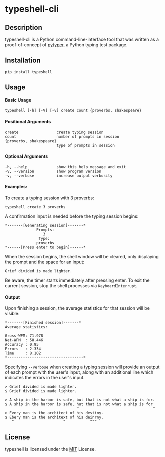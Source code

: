 # typeshell-cli

## Description
typeshell-cli is a Python command-line-interface tool that was written as a proof-of-concept of [pytyper](https://github.com/greysonDEV/pytyper), a Python typing test package.

## Installation
```
pip install typeshell
```

## Usage

#### Basic Usage
```
typeshell [-h] [-V] [-v] create count {proverbs, shakespeare}
```

#### Positional Arguments
```
create                 create typing session
count                  number of prompts in session
{proverbs, shakespeare}
                       type of prompts in session
```

#### Optional Arguments
```
-h, --help             show this help message and exit
-V, --version          show program version
-v, --verbose          increase output verbosity
```

#### Examples:

To create a typing session with 3 proverbs:
```
typeshell create 3 proverbs
```

A confirmation input is needed before the typing session begins:
```
*-------[Generating session]-------*
              Prompts:              
                 3                  
               Type:                
              proverbs              
*------[Press enter to begin]------*
```

When the session begins, the shell window will be cleared, only displaying the prompt and the space for an input:

```
Grief divided is made lighter.

```

Be aware, the timer starts immediately after pressing enter. To exit the current session, stop the shell processes via `KeyboardInterrupt`.

#### Output

Upon finishing a session, the average statistics for that session will be visible:
```
*-------[Finished session]-------*
Average statistics:

Gross-WPM: 71.978
Net-WPM  : 58.446
Accuracy : 0.95
Errors   : 2.334
Time     : 8.102
*----------------------------------*
```

Specifying `--verbose` when creating a typing session will provide an output of each prompt with the user's input, along with an additional line which indicates the errors in the user's input.
```
> Grief divided is made lighter.
$ Grief divided is made lighter.
                                
> A ship in the harbor is safe, but that is not what a ship is for.
$ A ship in the harbor is safe, hut that is not what a ship is for
                                ^                                 ^
> Every man is the architect of his destiny.
$ Ebery man is the architext of his deinrny.
   ^                      ^           ^^^  
```

## License
typeshell is licensed under the [MIT](https://github.com/greysonDEV/typeshell-cli/blob/main/LICENSE) License.


